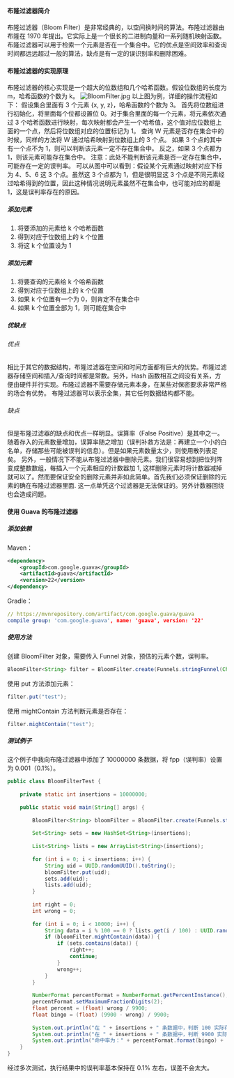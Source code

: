 #### 布隆过滤器简介
布隆过滤器（Bloom Filter）是非常经典的，以空间换时间的算法。布隆过滤器由布隆在 1970 年提出。它实际上是一个很长的二进制向量和一系列随机映射函数。布隆过滤器可以用于检索一个元素是否在一个集合中。它的优点是空间效率和查询时间都远远超过一般的算法，缺点是有一定的误识别率和删除困难。
#### 布隆过滤器的实现原理
布隆过滤器的核心实现是一个超大的位数组和几个哈希函数。假设位数组的长度为 m，哈希函数的个数为 k。
![BloomFilter.jpg](0)
以上图为例，详细的操作流程如下：
假设集合里面有 3 个元素 {x, y, z}，哈希函数的个数为 3。
首先将位数组进行初始化，将里面每个位都设置位 0。对于集合里面的每一个元素，将元素依次通过 3 个哈希函数进行映射，每次映射都会产生一个哈希值，这个值对应位数组上面的一个点，然后将位数组对应的位置标记为 1。
查询 W 元素是否存在集合中的时候，同样的方法将 W 通过哈希映射到位数组上的 3 个点。
如果 3 个点的其中有一个点不为 1，则可以判断该元素一定不存在集合中。
反之，如果 3 个点都为 1，则该元素可能存在集合中。
注意：此处不能判断该元素是否一定存在集合中，可能存在一定的误判率。
可以从图中可以看到：假设某个元素通过映射对应下标为 4、5、6 这 3 个点。虽然这 3 个点都为 1，但是很明显这 3 个点是不同元素经过哈希得到的位置，因此这种情况说明元素虽然不在集合中，也可能对应的都是 1，这是误判率存在的原因。
##### 添加元素
1. 将要添加的元素给 k 个哈希函数
2. 得到对应于位数组上的 k 个位置
3. 将这 k 个位置设为 1
##### 添加元素
1. 将要查询的元素给 k 个哈希函数
2. 得到对应于位数组上的 k 个位置
3. 如果 k 个位置有一个为 0，则肯定不在集合中
4. 如果 k 个位置全部为 1，则可能在集合中
##### 优缺点
###### 优点
相比于其它的数据结构，布隆过滤器在空间和时间方面都有巨大的优势。布隆过滤器存储空间和插入/查询时间都是常数。另外，Hash 函数相互之间没有关系，方便由硬件并行实现。布隆过滤器不需要存储元素本身，在某些对保密要求非常严格的场合有优势。
布隆过滤器可以表示全集，其它任何数据结构都不能。
###### 缺点
但是布隆过滤器的缺点和优点一样明显。误算率（False Positive）是其中之一。随着存入的元素数量增加，误算率随之增加（误判补救方法是：再建立一个小的白名单，存储那些可能被误判的信息）。但是如果元素数量太少，则使用散列表足矣。
另外，一般情况下不能从布隆过滤器中删除元素。我们很容易想到把位列阵变成整数数组，每插入一个元素相应的计数器加 1, 这样删除元素时将计数器减掉就可以了。然而要保证安全的删除元素并非如此简单。首先我们必须保证删除的元素的确在布隆过滤器里面. 这一点单凭这个过滤器是无法保证的。另外计数器回绕也会造成问题。

#### 使用 Guava 的布隆过滤器

##### 添加依赖
Maven：
```xml
<dependency>
    <groupId>com.google.guava</groupId>
    <artifactId>guava</artifactId>
    <version>22</version>
</dependency>
```
Gradle：
```yaml
// https://mvnrepository.com/artifact/com.google.guava/guava
compile group: 'com.google.guava', name: 'guava', version: '22'
```
##### 使用方法
创建 BloomFilter 对象，需要传入 Funnel 对象，预估的元素个数，误判率。
```java
BloomFilter<String> filter = BloomFilter.create(Funnels.stringFunnel(Charset.defaultCharset()), 1000,0.01);
```
使用 put 方法添加元素：
```java
filter.put("test");
```
使用 mightContain 方法判断元素是否存在：
```java
filter.mightContain("test");
```
##### 测试例子
这个例子中我向布隆过滤器中添加了 10000000 条数据，将 fpp（误判率）设置为 0.001（0.1%）。
```java
public class BloomFilterTest {
 
    private static int insertions = 10000000;
 
    public static void main(String[] args) {
 
        BloomFilter<String> bloomFilter = BloomFilter.create(Funnels.stringFunnel(Charset.defaultCharset()), insertions, 0.001);
 
        Set<String> sets = new HashSet<String>(insertions);
 
        List<String> lists = new ArrayList<String>(insertions);
 
        for (int i = 0; i < insertions; i++) {
            String uid = UUID.randomUUID().toString();
            bloomFilter.put(uid);
            sets.add(uid);
            lists.add(uid);
        }
 
        int right = 0;
        int wrong = 0;
 
        for (int i = 0; i < 10000; i++) {
            String data = i % 100 == 0 ? lists.get(i / 100) : UUID.randomUUID().toString();
            if (bloomFilter.mightContain(data)) {
                if (sets.contains(data)) {
                    right++;
                    continue;
                }
                wrong++;
            }
        }
 
        NumberFormat percentFormat = NumberFormat.getPercentInstance();
        percentFormat.setMaximumFractionDigits(2);
        float percent = (float) wrong / 9900;
        float bingo = (float) (9900 - wrong) / 9900;
 
        System.out.println("在 " + insertions + " 条数据中，判断 100 实际存在的元素，布隆过滤器认为存在的数量为：" + right);
        System.out.println("在 " + insertions + " 条数据中，判断 9900 实际不存在的元素，布隆过滤器误认为存在的数量为：" + wrong);
        System.out.println("命中率为：" + percentFormat.format(bingo) + "，误判率为：" + percentFormat.format(percent));
    }
}
```
经过多次测试，执行结果中的误判率基本保持在 0.1% 左右，误差不会太大。

